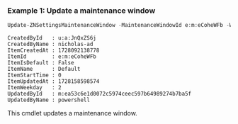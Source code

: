 ### Example 1: Update a maintenance window
```powershell
Update-ZNSettingsMaintenanceWindow -MaintenanceWindowId e:m:eCoheWFb -Weekday 2 -Name Default
```

```output
CreatedById   : u:a:JnQxZS6j
CreatedByName : nicholas-ad
ItemCreatedAt : 1728092138778
ItemId        : e:m:eCoheWFb
ItemIsDefault : False
ItemName      : Default
ItemStartTime : 0
ItemUpdatedAt : 1728158598574
ItemWeekday   : 2
UpdatedById   : m:ea53c6e1d0072c5974ceec597b64989274b7ba5f
UpdatedByName : powershell
```

This cmdlet updates a maintenance window.
